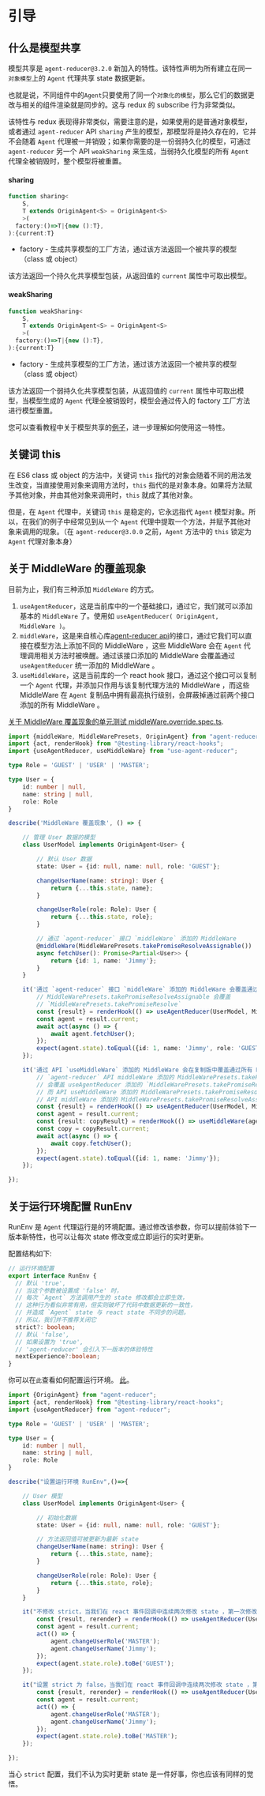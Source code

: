 # 引导

## 什么是模型共享

模型共享是 `agent-reducer@3.2.0` 新加入的特性。该特性声明为所有建立在同一`对象模型`上的 `Agent` 代理共享 state 数据更新。

也就是说，不同组件中的`Agent`只要使用了同一个`对象化的模型`，那么它们的数据更改与相关的组件渲染就是同步的。这与 redux 的 subscribe 行为非常类似。

该特性与 redux 表现得非常类似，需要注意的是，如果使用的是普通对象模型，或者通过 `agent-reducer` API `sharing` 产生的模型，那模型将是持久存在的，它并不会随着 `Agent` 代理被一并销毁；如果你需要的是一份弱持久化的模型，可通过 `agent-reducer` 另一个 API `weakSharing` 来生成，当弱持久化模型的所有 `Agent` 代理全被销毁时，整个模型将被重置。

#### sharing
```typescript
function sharing<
    S,
    T extends OriginAgent<S> = OriginAgent<S>
    >(
  factory:()=>T|{new ():T},
):{current:T}
```

* factory - 生成共享模型的工厂方法，通过该方法返回一个被共享的模型（class 或 object）
  
该方法返回一个持久化共享模型包装，从返回值的 `current` 属性中可取出模型。

#### weakSharing

```typescript
function weakSharing<
    S,
    T extends OriginAgent<S> = OriginAgent<S>
    >(
  factory:()=>T|{new ():T},
):{current:T}
```

* factory - 生成共享模型的工厂方法，通过该方法返回一个被共享的模型（class 或 object）
  
该方法返回一个弱持久化共享模型包装，从返回值的 `current` 属性中可取出模型，当模型生成的 `Agent` 代理全被销毁时，模型会通过传入的  factory 工厂方法进行模型重置。

您可以查看教程中关于模型共享的[例子](/zh/tutorial?id=使用模型共享)，进一步理解如何使用这一特性。

## 关键词 this

在 ES6 class 或 object 的方法中，关键词 `this` 指代的对象会随着不同的用法发生改变，当直接使用对象来调用方法时，`this` 指代的是对象本身。如果将方法赋予其他对象，并由其他对象来调用时，`this` 就成了其他对象。

但是，在 `Agent` 代理中，关键词 `this` 是稳定的，它永远指代 `Agent` 模型对象。所以，在我们的例子中经常见到从一个 `Agent` 代理中提取一个方法，并赋予其他对象来调用的现象。（在 `agent-reducer@3.0.0` 之前，`Agent` 方法中的 `this` 锁定为 `Agent` 代理对象本身）

## 关于 MiddleWare 的覆盖现象

目前为止，我们有三种添加 `MiddleWare` 的方式。

1. `useAgentReducer`，这是当前库中的一个基础接口，通过它，我们就可以添加基本的 `MiddleWare` 了。使用如 `useAgentReducer( OriginAgent, MiddleWare )`。
2. `middleWare`，这是来自核心库[agent-reducer api](https://github.com/filefoxper/agent-reducer/blob/master/documents/en/api/middle_ware.md)的接口，通过它我们可以直接在模型方法上添加不同的 MiddleWare ，这些 MiddleWare 会在 `Agent` 代理调用相关方法时被唤醒。通过该接口添加的 MiddleWare 会覆盖通过 `useAgentReducer` 统一添加的 MiddleWare 。
3. `useMiddleWare`，这是当前库的一个 react hook 接口，通过这个接口可以复制一个 `Agent` 代理，并添加只作用与该复制代理方法的 MiddleWare ，而这些 MiddleWare 在 `Agent` 复制品中拥有最高执行级别，会屏蔽掉通过前两个接口添加的所有 MiddleWare 。

[关于 MiddleWare 覆盖现象的单元测试 middleWare.override.spec.ts](https://github.com/filefoxper/use-agent-reducer/blob/master/test/zh/middleWare.override.spec.tsx). 

```typescript
import {middleWare, MiddleWarePresets, OriginAgent} from "agent-reducer";
import {act, renderHook} from "@testing-library/react-hooks";
import {useAgentReducer, useMiddleWare} from "use-agent-reducer";

type Role = 'GUEST' | 'USER' | 'MASTER';

type User = {
    id: number | null,
    name: string | null,
    role: Role
}

describe('MiddleWare 覆盖现象', () => {

    // 管理 User 数据的模型
    class UserModel implements OriginAgent<User> {

        // 默认 User 数据
        state: User = {id: null, name: null, role: 'GUEST'};

        changeUserName(name: string): User {
            return {...this.state, name};
        }

        changeUserRole(role: Role): User {
            return {...this.state, role};
        }

        // 通过 `agent-reducer` 接口 `middleWare` 添加的 MiddleWare
        @middleWare(MiddleWarePresets.takePromiseResolveAssignable())
        async fetchUser(): Promise<Partial<User>> {
            return {id: 1, name: 'Jimmy'};
        }
    }

    it('通过 `agent-reducer` 接口 `middleWare` 添加的 MiddleWare 会覆盖通过 api `useAgentReducer` 添加的 MiddleWare', async () => {
        // MiddleWarePresets.takePromiseResolveAssignable 会覆盖
        // `MiddleWarePresets.takePromiseResolve`
        const {result} = renderHook(() => useAgentReducer(UserModel, MiddleWarePresets.takePromiseResolve()));
        const agent = result.current;
        await act(async () => {
            await agent.fetchUser();
        });
        expect(agent.state).toEqual({id: 1, name: 'Jimmy', role: 'GUEST'});
    });

    it('通过 API `useMiddleWare` 添加的 MiddleWare 会在复制版中覆盖通过所有 MiddleWare', async () => {
        // `agent-reducer` API middleWare 添加的 MiddleWarePresets.takePromiseResolveAssignable 
        // 会覆盖 useAgentReducer 添加的 `MiddleWarePresets.takePromiseResolve`，
        // 而 API useMiddleWare 添加的 MiddleWarePresets.takePromiseResolve 会覆盖
        // API middleWare 添加的 MiddleWarePresets.takePromiseResolveAssignable
        const {result} = renderHook(() => useAgentReducer(UserModel, MiddleWarePresets.takePromiseResolve(), {nextExperience: true}));
        const agent = result.current;
        const {result: copyResult} = renderHook(() => useMiddleWare(agent, MiddleWarePresets.takePromiseResolve()));
        const copy = copyResult.current;
        await act(async () => {
            await copy.fetchUser();
        });
        expect(agent.state).toEqual({id: 1, name: 'Jimmy'});
    });

});
```

## 关于运行环境配置 RunEnv

RunEnv 是 `Agent` 代理运行是的环境配置。通过修改该参数，你可以提前体验下一版本新特性，也可以让每次 state 修改变成立即运行的实时更新。

配置结构如下:
```typescript
// 运行环境配置
export interface RunEnv {
  // 默认 'true',
  // 当这个参数被设置成 'false' 时，
  // 每次 `Agent` 方法调用产生的 state 修改都会立即生效，
  // 这种行为看似非常有用，但实则破坏了代码中数据更新的一致性，
  // 并造成 `Agent` state 与 react state 不同步的问题。
  // 所以，我们并不推荐关闭它 
  strict?: boolean;
  // 默认 'false',
  // 如果设置为 'true',
  // 'agent-reducer' 会引入下一版本的体验特性
  nextExperience?:boolean;
}
```
你可以在`此`查看如何配置运行环境。 [此](https://github.com/filefoxper/use-agent-reducer/blob/master/test/zh/setEnv.spec.tsx)。

```typescript
import {OriginAgent} from "agent-reducer";
import {act, renderHook} from "@testing-library/react-hooks";
import {useAgentReducer} from "agent-reducer";

type Role = 'GUEST' | 'USER' | 'MASTER';

type User = {
    id: number | null,
    name: string | null,
    role: Role
}

describe("设置运行环境 RunEnv",()=>{

    // User 模型
    class UserModel implements OriginAgent<User> {

        // 初始化数据
        state: User = {id: null, name: null, role: 'GUEST'};

        // 方法返回值可被更新为最新 state
        changeUserName(name: string): User {
            return {...this.state, name};
        }

        changeUserRole(role: Role): User {
            return {...this.state, role};
        }
    }

    it("不修改 strict，当我们在 react 事件回调中连续两次修改 state ，第一次修改将被第二次覆盖",()=>{
        const {result, rerender} = renderHook(() => useAgentReducer(UserModel));
        const agent = result.current;
        act(() => {
            agent.changeUserRole('MASTER');
            agent.changeUserName('Jimmy');
        });
        expect(agent.state.role).toBe('GUEST');
    });

    it("设置 strict 为 false，当我们在 react 事件回调中连续两次修改 state ，第一次修改会与被第二次累积起来",()=>{
        const {result, rerender} = renderHook(() => useAgentReducer(UserModel,{strict:false}));
        const agent = result.current;
        act(() => {
            agent.changeUserRole('MASTER');
            agent.changeUserName('Jimmy');
        });
        expect(agent.state.role).toBe('MASTER');
    });

});
```

当心 `strict` 配置，我们不认为实时更新 state 是一件好事，你也应该有同样的觉悟。

